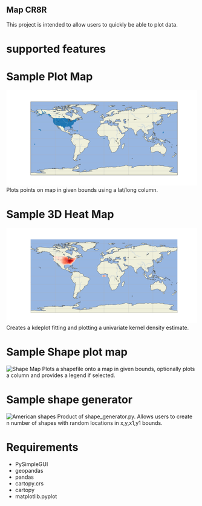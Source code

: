 ## Map CR8R
This project is intended to allow users to quickly be able to plot data. 
# supported features

# Sample Plot Map
![demo map](images/plot_map.png)
Plots points on map in given bounds using a lat/long column.
# Sample 3D Heat Map
![Heat Map](3D_HM.png)
Creates a kdeplot fitting and plotting a univariate kernel density estimate.
# Sample Shape plot map
![Shape Map](Shape_plot_map.png)
Plots a shapefile onto a map in given bounds, optionally plots a column and provides a legend if selected.
# Sample shape generator
![American shapes](Shape_Generator.png)
Product of shape_generator.py. Allows users to create n number of shapes with random locations in x,y,x1,y1 bounds.

# Requirements
- PySimpleGUI
- geopandas
- pandas
- cartopy.crs
- cartopy
- matplotlib.pyplot
